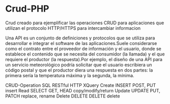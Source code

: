 # Crud-PHP
Crud creado para ejemplificar las operaciones CRUD para aplicaciones que utilizan el protocolo HTTP/HTTPS para intercambiar informacion

Una API es un conjunto de definiciones y protocolos que se utiliza para desarrollar e integrar el software de las aplicaciones.Suele considerarse como el contrato entre el proveedor de información y el usuario, donde se establece el contenido que se necesita del consumidor (la llamada) y el que requiere el productor (la respuesta).Por ejemplo, el diseño de una API para un servicio meteorológico podría solicitar que el usuario escribiera un código postal y que el productor diera una respuesta en dos partes: la primera sería la temperatura máxima y la segunda, la mínima.


CRUD-Operation  SQL	RESTful   HTTP	XQuery
Create	        INSERT	      POST, PUT	insert
Read	          SELECT	      GET, HEAD	copy/modify/return
Update	        UPDATE	      PUT, PATCH	replace, rename
Delete	        DELETE	      DELETE	delete
